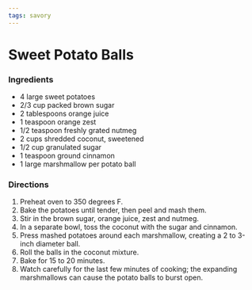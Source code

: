 ```yaml
---
tags: savory
---
```

# Sweet Potato Balls

### Ingredients
- 4 large sweet potatoes
- 2/3 cup packed brown sugar
- 2 tablespoons orange juice
- 1 teaspoon orange zest
- 1/2 teaspoon freshly grated nutmeg
- 2 cups shredded coconut, sweetened
- 1/2 cup granulated sugar
- 1 teaspoon ground cinnamon
- 1 large marshmallow per potato ball

### Directions
1. Preheat oven to 350 degrees F.
2. Bake the potatoes until tender, then peel and mash them.
3. Stir in the brown sugar, orange juice, zest and nutmeg.
4. In a separate bowl, toss the coconut with the sugar and cinnamon.
5. Press mashed potatoes around each marshmallow, creating a 2 to 3-inch diameter ball.
6. Roll the balls in the coconut mixture.
7. Bake for 15 to 20 minutes.
8. Watch carefully for the last few minutes of cooking; the expanding marshmallows can cause the potato balls to burst open.
